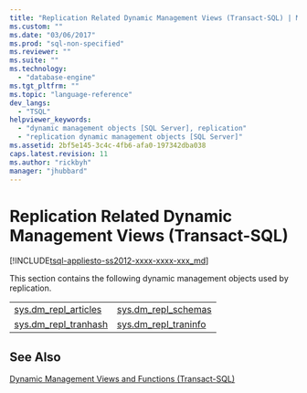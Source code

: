 ```yaml
---
title: "Replication Related Dynamic Management Views (Transact-SQL) | Microsoft Docs"
ms.custom: ""
ms.date: "03/06/2017"
ms.prod: "sql-non-specified"
ms.reviewer: ""
ms.suite: ""
ms.technology: 
  - "database-engine"
ms.tgt_pltfrm: ""
ms.topic: "language-reference"
dev_langs: 
  - "TSQL"
helpviewer_keywords: 
  - "dynamic management objects [SQL Server], replication"
  - "replication dynamic management objects [SQL Server]"
ms.assetid: 2bf5e145-3c4c-4fb6-afa0-197342dba038
caps.latest.revision: 11
ms.author: "rickbyh"
manager: "jhubbard"
---
```

# Replication Related Dynamic Management Views (Transact-SQL)
[!INCLUDE[tsql-appliesto-ss2012-xxxx-xxxx-xxx_md](../../../integration-services/system/stored-procedures/includes/tsql-appliesto-ss2012-xxxx-xxxx-xxx-md.md)]

  This section contains the following dynamic management objects used by replication.  
  
|||  
|-|-|  
|[sys.dm_repl_articles](../../../relational-databases/reference/system-dynamic-management-views/sys.dm-repl-articles-transact-sql.md)|[sys.dm_repl_schemas](../../../relational-databases/reference/system-dynamic-management-views/sys.dm-repl-schemas-transact-sql.md)|  
|[sys.dm_repl_tranhash](../../../relational-databases/reference/system-dynamic-management-views/sys.dm-repl-tranhash-transact-sql.md)|[sys.dm_repl_traninfo](../../../relational-databases/reference/system-dynamic-management-views/sys.dm-repl-traninfo-transact-sql.md)|  
  
## See Also  
 [Dynamic Management Views and Functions &#40;Transact-SQL&#41;](../Topic/Dynamic%20Management%20Views%20and%20Functions%20\(Transact-SQL\).md)  
  
  